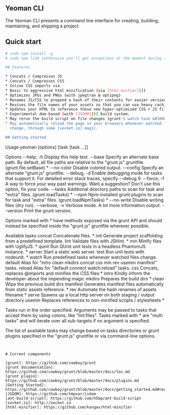 

## Yeoman CLI

The Yeoman CLI presents a command line interface for creating, building, maintaining, and shipping a project. 


## Quick start

```sh
# sudo npm install -g
# sudo npm link (otherwise you'll get exceptions at the moment during scaffolding setup)

## Features

* Concats / Compresses JS
* Concats / Compresses CSS
* Inline CSS imports via
* Basic to aggressive html minification (via [html-minfier][])
* Optimizes JPGs and PNGs (with jpegtran & optipng)
* Renames JS/CSS to prepend a hash of their contents for easier versioning
* Revises the file names of your assets so that you can use heavy caching
* Updates your HTML to reference these new hyper-optimized CSS + JS files
* Experimental dom-based (with [JSDOM]()) build system.
* May rerun the build script on file changes (grunt's watch task &#10084;)
* May automatically reload the page in your browsers whenever watched files
  change, through some [socket.io] magic.

## Getting started 

```
Usage
 yeoman [options] [task [task ...]]

Options
    --help, -h  Display this help text.
        --base  Specify an alternate base path. By default, all file paths are
                relative to the "grunt.js" gruntfile. (grunt.file.setBase) *
    --no-color  Disable colored output.
      --config  Specify an alternate "grunt.js" gruntfile.
   --debug, -d  Enable debugging mode for tasks that support it. For detailed
                error stack traces, specify --debug 9.
   --force, -f  A way to force your way past warnings. Want a suggestion? Don't
                use this option, fix your code.
       --tasks  Additional directory paths to scan for task and "extra" files.
                (grunt.loadTasks) *
         --npm  Npm-installed grunt plugins to scan for task and "extra" files.
                (grunt.loadNpmTasks) *
    --no-write  Disable writing files (dry run).
 --verbose, -v  Verbose mode. A lot more information output.
     --version  Print the grunt version.

Options marked with * have methods exposed via the grunt API and should instead
be specified inside the "grunt.js" gruntfile wherever possible.

Available tasks
        concat  Concatenate files. *
          init  Generate project scaffolding from a predefined template.
          lint  Validate files with JSHint. *
           min  Minify files with UglifyJS. *
         qunit  Run QUnit unit tests in a headless PhantomJS instance. *
        server  Start a static web server.
          test  Run unit tests with nodeunit. *
         watch  Run predefined tasks whenever watched files change.
       default  Alias for "intro clean mkdirs concat css min rev usemin
                manifest" tasks.
        reload  Alias for "default connect watch:reload" tasks.
           css  Concats, replaces @imports and minifies the CSS files *
         intro  Kindly inform the developer about the impending magic
        mkdirs  Prepares the build dirs *
         clean  Wipe the previous build dirs
      manifest  Generates manifest files automatically from static assets
                reference. *
           rev  Automate the hash renames of assets filename *
         serve  Spawns up a local http server on both staging / output
                directory
        usemin  Replaces references to non-minified scripts / stylesheets *

Tasks run in the order specified. Arguments may be passed to tasks that accept
them by using colons, like "lint:files". Tasks marked with * are "multi
tasks" and will iterate over all sub-targets if no argument is specified.

The list of available tasks may change based on tasks directories or grunt
plugins specified in the "grunt.js" gruntfile or via command-line options.
```


# Current components

[grunt]: https://github.com/cowboy/grunt
[grunt documentation]: https://github.com/cowboy/grunt/blob/master/docs/toc.md
[grunt plugin]: https://github.com/cowboy/grunt/blob/master/docs/plugins.md
[Getting Started]: https://github.com/cowboy/grunt/blob/master/docs/getting_started.md#readme)
[JSDOM]: https://github.com/tmpvar/jsdom
[ant-build-script]: https://github.com/h5bp/ant-build-script
[socket.io]: http://socket.io
[html-minifier]: https://github.com/kangax/html-minifier
